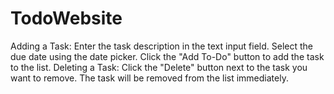 # TodoWebsite
Adding a Task:  Enter the task description in the text input field. Select the due date using the date picker. Click the "Add To-Do" button to add the task to the list. Deleting a Task:  Click the "Delete" button next to the task you want to remove. The task will be removed from the list immediately.
